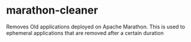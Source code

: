 # marathon-cleaner
Removes Old applications deployed on Apache Marathon. This is used to ephemeral applications that are removed after a certain duration 
